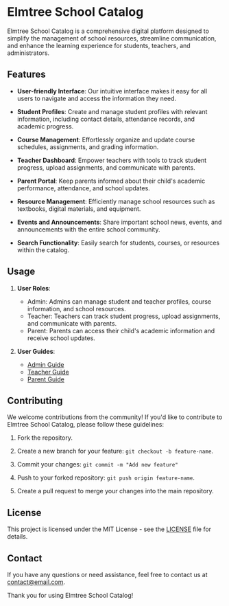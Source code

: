 # Elmtree School Catalog

Elmtree School Catalog is a comprehensive digital platform designed to simplify the management of school resources, streamline communication, and enhance the learning experience for students, teachers, and administrators.

## Features

- **User-friendly Interface**: Our intuitive interface makes it easy for all users to navigate and access the information they need.

- **Student Profiles**: Create and manage student profiles with relevant information, including contact details, attendance records, and academic progress.

- **Course Management**: Effortlessly organize and update course schedules, assignments, and grading information.

- **Teacher Dashboard**: Empower teachers with tools to track student progress, upload assignments, and communicate with parents.

- **Parent Portal**: Keep parents informed about their child's academic performance, attendance, and school updates.

- **Resource Management**: Efficiently manage school resources such as textbooks, digital materials, and equipment.

- **Events and Announcements**: Share important school news, events, and announcements with the entire school community.

- **Search Functionality**: Easily search for students, courses, or resources within the catalog.



## Usage

1. **User Roles**:
   - Admin: Admins can manage student and teacher profiles, course information, and school resources.
   - Teacher: Teachers can track student progress, upload assignments, and communicate with parents.
   - Parent: Parents can access their child's academic information and receive school updates.

2. **User Guides**:
   - [Admin Guide](admin-guide.md)
   - [Teacher Guide](teacher-guide.md)
   - [Parent Guide](parent-guide.md)

## Contributing

We welcome contributions from the community! If you'd like to contribute to Elmtree School Catalog, please follow these guidelines:

1. Fork the repository.

2. Create a new branch for your feature: `git checkout -b feature-name`.

3. Commit your changes: `git commit -m "Add new feature"`

4. Push to your forked repository: `git push origin feature-name`.

5. Create a pull request to merge your changes into the main repository.

## License

This project is licensed under the MIT License - see the [LICENSE](LICENSE) file for details.

## Contact

If you have any questions or need assistance, feel free to contact us at [contact@email.com](mailto:contact@email.com).

Thank you for using Elmtree School Catalog!
